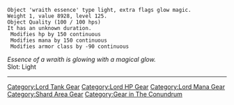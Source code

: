     Object 'wraith essence' type light, extra flags glow magic.
    Weight 1, value 8928, level 125.
    Object Quality (100 / 100 hps)
    It has an unknown duration.
     Modifies hp by 150 continuous
     Modifies mana by 150 continuous
     Modifies armor class by -90 continuous

*Essence of a wraith is glowing with a magical glow.*  
Slot: Light  

------------------------------------------------------------------------

[Category:Lord Tank Gear](Category:Lord_Tank_Gear "wikilink")
[Category:Lord HP Gear](Category:Lord_HP_Gear "wikilink") [Category:Lord
Mana Gear](Category:Lord_Mana_Gear "wikilink") [Category:Shard Area
Gear](Category:Shard_Area_Gear "wikilink") [Category:Gear in The
Conundrum](Category:Gear_in_The_Conundrum "wikilink")
